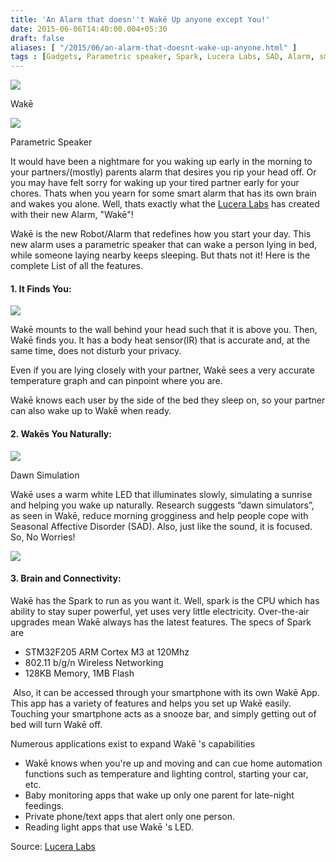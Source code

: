 ```yaml
---
title: 'An Alarm that doesn''t Wakē Up anyone except You!'
date: 2015-06-06T14:40:00.004+05:30
draft: false
aliases: [ "/2015/06/an-alarm-that-doesnt-wake-up-anyone.html" ]
tags : [Gadgets, Parametric speaker, Spark, Lucera Labs, SAD, Alarm, smartphone, Seasonal Affective Disorder, Dawn Simulation, Robot, Wakē]
---
```


  

[![](https://3.bp.blogspot.com/-xdrZo_Poa7w/VXKtiOm7s-I/AAAAAAAACuo/bgM1OhNZtEA/s400/wakeTop.png)](https://3.bp.blogspot.com/-xdrZo_Poa7w/VXKtiOm7s-I/AAAAAAAACuo/bgM1OhNZtEA/s1600/wakeTop.png)

Wakē

[![](https://3.bp.blogspot.com/-hKa4-mKEEDY/VXK4YnCd7mI/AAAAAAAACu4/raYYg8Apt0k/s320/parametric%2Bspeaker.jpg)](https://3.bp.blogspot.com/-hKa4-mKEEDY/VXK4YnCd7mI/AAAAAAAACu4/raYYg8Apt0k/s1600/parametric%2Bspeaker.jpg)

Parametric Speaker

It would have been a nightmare for you waking up early in the morning to your partners/(mostly) parents alarm that desires you rip your head off. Or you may have felt sorry for waking up your tired partner early for your chores. Thats when you yearn for some smart alarm that has its own brain and wakes you alone. Well, thats exactly what the [Lucera Labs](https://luceralabs.com/) has created with their new Alarm, "Wakē"!

  

Wakē is the new Robot/Alarm that redefines how you start your day. This new alarm uses a parametric speaker that can wake a person lying in bed, while someone laying nearby keeps sleeping. But thats not it! Here is the complete List of all the features.

  

#### 1\. It Finds You:

[![](https://luceralabs.com/images/img15.jpg)](https://luceralabs.com/images/img15.jpg)

Wakē mounts to the wall behind your head such that it is above you. Then, Wakē finds you. It has a body heat sensor(IR) that is accurate and, at the same time, does not disturb your privacy.

Even if you are lying closely with your partner, Wakē sees a very accurate temperature graph and can pinpoint where you are.

Wakē knows each user by the side of the bed they sleep on, so your partner can also wake up to Wakē when ready.

#### 2\. Wakēs You Naturally:

[![](https://images.gizmag.com/hero/wake.jpg)](https://images.gizmag.com/hero/wake.jpg)

Dawn Simulation

  

Wakē uses a warm white LED that illuminates slowly, simulating a sunrise and helping you wake up naturally. Research suggests “dawn simulators”, as seen in Wakē, reduce morning grogginess and help people cope with Seasonal Affective Disorder (SAD). Also, just like the sound, it is focused. So, No Worries!

  

[![](https://luceralabs.com/images/powered_by_spark.png)](https://luceralabs.com/images/powered_by_spark.png)

#### 3\. Brain and Connectivity:

Wakē has the Spark to run as you want it. Well, spark is the CPU which has ability to stay super powerful, yet uses very little electricity. Over-the-air upgrades mean Wakē always has the latest features. The specs of Spark are  

*   STM32F205 ARM Cortex M3 at 120Mhz
*   802.11 b/g/n Wireless Networking
*   128KB Memory, 1MB Flash

 Also, it can be accessed through your smartphone with its own Wakē App. This app has a variety of features and helps you set up Wakē easily. Touching your smartphone acts as a snooze bar, and simply getting out of bed will turn Wakē off.

  
Numerous applications exist to expand Wakē 's capabilities  

*   Wakē knows when you're up and moving and can cue home automation functions such as temperature and lighting control, starting your car, etc.
*   Baby monitoring apps that wake up only one parent for late-night feedings.
*   Private phone/text apps that alert only one person.
*   Reading light apps that use Wakē 's LED. 

Source: [Lucera Labs](https://luceralabs.com/wake.html)